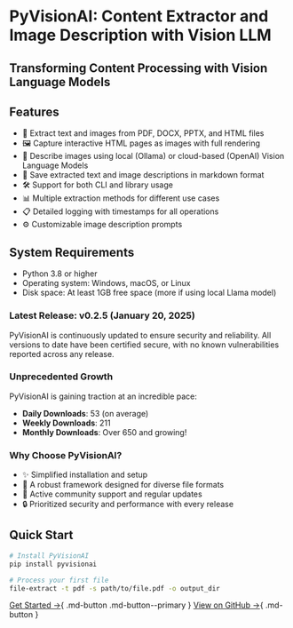 # PyVisionAI: Content Extractor and Image Description with Vision LLM

## Transforming Content Processing with Vision Language Models

## Features

- 📄 Extract text and images from PDF, DOCX, PPTX, and HTML files
- 🖼️ Capture interactive HTML pages as images with full rendering
- 📝 Describe images using local (Ollama) or cloud-based (OpenAI) Vision Language Models
- 💾 Save extracted text and image descriptions in markdown format
- 🛠️ Support for both CLI and library usage
- 📊 Multiple extraction methods for different use cases
- 📋 Detailed logging with timestamps for all operations
- ⚙️ Customizable image description prompts

## System Requirements

- Python 3.8 or higher
- Operating system: Windows, macOS, or Linux
- Disk space: At least 1GB free space (more if using local Llama model)

### Latest Release: v0.2.5 (January 20, 2025)
PyVisionAI is continuously updated to ensure security and reliability. All versions to date have been certified secure, with no known vulnerabilities reported across any release.

### Unprecedented Growth
PyVisionAI is gaining traction at an incredible pace:
- **Daily Downloads**: 53 (on average)
- **Weekly Downloads**: 211
- **Monthly Downloads**: Over 650 and growing!

### Why Choose PyVisionAI?
- ✨ Simplified installation and setup
- 🔧 A robust framework designed for diverse file formats
- 👥 Active community support and regular updates
- 🔒 Prioritized security and performance with every release

## Quick Start

```bash
# Install PyVisionAI
pip install pyvisionai

# Process your first file
file-extract -t pdf -s path/to/file.pdf -o output_dir
```

[Get Started →](documentation/getting-started.md){ .md-button .md-button--primary }
[View on GitHub →](https://github.com/MDGrey33/pyvisionai){ .md-button }
